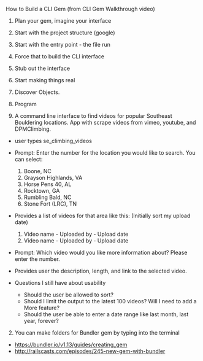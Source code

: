 How to Build a CLI Gem (from CLI Gem Walkthrough video)

1. Plan your gem, imagine your interface
2. Start with the project structure (google)
3. Start with the entry point - the file run
4. Force that to build the CLI interface
5. Stub out the interface
6. Start making things real
7. Discover Objects.
8. Program

1. A command line interface to find videos for popular Southeast Bouldering locations. App with scrape videos from vimeo, youtube, and DPMClimbing.
  - user types se_climbing_videos
  - Prompt: Enter the number for the location you would like to search. You can select:
      1. Boone, NC
      2. Grayson Highlands, VA
      3. Horse Pens 40, AL
      4. Rocktown, GA
      5. Rumbling Bald, NC
      6. Stone Fort (LRC), TN
  - Provides a list of videos for that area like this: (Initially sort my upload date)
      1. Video name - Uploaded by - Upload date
      2. Video name - Uploaded by - Upload date
  - Prompt: Which video would you like more information about? Please enter the number.
  - Provides user the description, length, and link to the selected video.

  - Questions I still have about usability
    - Should the user be allowed to sort?
    - Should I limit the output to the latest 100 videos? Will I need to add a More feature?
    - Should the user be able to enter a date range like last month, last year, forever?

2. You can make folders for Bundler gem by typing <bundle gem gem_name> into the terminal
  - https://bundler.io/v1.13/guides/creating_gem
  - http://railscasts.com/episodes/245-new-gem-with-bundler
